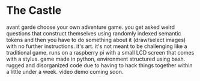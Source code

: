 # The Castle
avant garde choose your own adventure game. you get asked weird questions that construct themselves
using randomly indexed semantic tokens and then you have to do something about it (draw/select images) with no further instructions.
it's art. it's not meant to be challenging like a traditional game.  runs on a raspberry pi with a small LCD screen that comes with a stylus.
game made in python, environment structured using bash.
rugged and disorganized code due to having to hack things together within a little under a week.
video demo coming soon.

